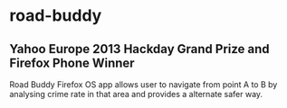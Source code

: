 road-buddy
==========

## Yahoo Europe 2013 Hackday Grand Prize and Firefox Phone Winner

Road Buddy Firefox OS app allows user to navigate from point A to B by analysing crime rate in that area and provides a alternate safer way.
